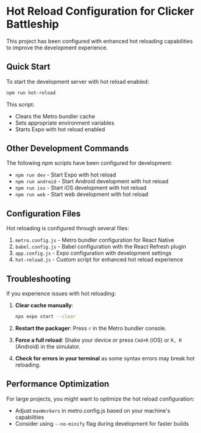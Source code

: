 # Hot Reload Configuration for Clicker Battleship

This project has been configured with enhanced hot reloading capabilities to improve the development experience.

## Quick Start

To start the development server with hot reload enabled:

```bash
npm run hot-reload
```

This script:
- Clears the Metro bundler cache
- Sets appropriate environment variables
- Starts Expo with hot reload enabled

## Other Development Commands

The following npm scripts have been configured for development:

- `npm run dev` - Start Expo with hot reload
- `npm run android` - Start Android development with hot reload
- `npm run ios` - Start iOS development with hot reload
- `npm run web` - Start web development with hot reload

## Configuration Files

Hot reloading is configured through several files:

1. `metro.config.js` - Metro bundler configuration for React Native
2. `babel.config.js` - Babel configuration with the React Refresh plugin
3. `app.config.js` - Expo configuration with development settings
4. `hot-reload.js` - Custom script for enhanced hot reload experience

## Troubleshooting

If you experience issues with hot reloading:

1. **Clear cache manually**:
   ```bash
   npx expo start --clear
   ```

2. **Restart the packager**:
   Press `r` in the Metro bundler console.

3. **Force a full reload**:
   Shake your device or press `Cmd+R` (iOS) or `R, R` (Android) in the simulator.

4. **Check for errors in your terminal** as some syntax errors may break hot reloading.

## Performance Optimization

For large projects, you might want to optimize the hot reload configuration:

- Adjust `maxWorkers` in metro.config.js based on your machine's capabilities
- Consider using `--no-minify` flag during development for faster builds 